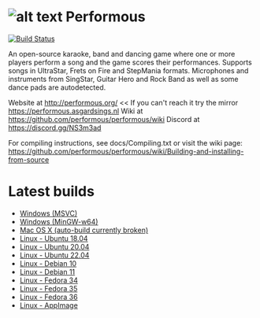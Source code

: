 ![alt text](http://performous.org/imgs/title.png "Performous")
Performous
==========

[![Build Status](https://github.com/JCES-Kinjin/performous/actions/workflows/build_and_release.yml/badge.svg?branch=master)](https://github.com/JCES-Kinjin/performous/actions?query=branch%3Amaster+workflow%3A%22Build+and+Release+Performous%22+is%3Asuccess)

An open-source karaoke, band and dancing game where one or more players perform a song and the game scores their performances. Supports songs in UltraStar, Frets on Fire and StepMania formats. Microphones and instruments from SingStar, Guitar Hero and Rock Band as well as some dance pads are autodetected.

Website at http://performous.org/ << If you can't reach it try the mirror https://performous.asgardsings.nl
Wiki at https://github.com/performous/performous/wiki
Discord at https://discord.gg/NS3m3ad

For compiling instructions, see docs/Compiling.txt or visit the wiki page: https://github.com/performous/performous/wiki/Building-and-installing-from-source


Latest builds
==========
- [Windows (MSVC)](https://nightly.link/JCES-Kinjin/performous/workflows/build_and_release/master/Performous-latest-msvc.exe.zip)
- [Windows (MinGW-w64)](https://nightly.link/JCES-Kinjin/performous/workflows/build_and_release/master/Performous-latest-mingw-w64.exe.zip)
- [Mac OS X (auto-build currently broken)](https://nightly.link/JCES-Kinjin/performous/workflows/build_and_release/master/Performous-latest.dmg.zip)
- [Linux - Ubuntu 18.04](https://nightly.link/JCES-Kinjin/performous/workflows/build_and_release/master/Performous-latest-ubuntu_18.04.deb.zip)
- [Linux - Ubuntu 20.04](https://nightly.link/JCES-Kinjin/performous/workflows/build_and_release/master/Performous-latest-ubuntu_20.04.deb.zip)
- [Linux - Ubuntu 22.04](https://nightly.link/JCES-Kinjin/performous/workflows/build_and_release/master/Performous-latest-ubuntu_22.04.deb.zip)
- [Linux - Debian 10](https://nightly.link/JCES-Kinjin/performous/workflows/build_and_release/master/Performous-latest-debian_10.deb.zip)
- [Linux - Debian 11](https://nightly.link/JCES-Kinjin/performous/workflows/build_and_release/master/Performous-latest-debian_11.deb.zip)
- [Linux - Fedora 34](https://nightly.link/JCES-Kinjin/performous/workflows/build_and_release/master/Performous-latest-fedora_34.rpm.zip)
- [Linux - Fedora 35](https://nightly.link/JCES-Kinjin/performous/workflows/build_and_release/master/Performous-latest-fedora_35.rpm.zip)
- [Linux - Fedora 36](https://nightly.link/JCES-Kinjin/performous/workflows/build_and_release/master/Performous-latest-fedora_36.rpm.zip)
- [Linux - AppImage](https://nightly.link/JCES-Kinjin/performous/workflows/build_and_release/master/Performous-latest.AppImage.zip)
